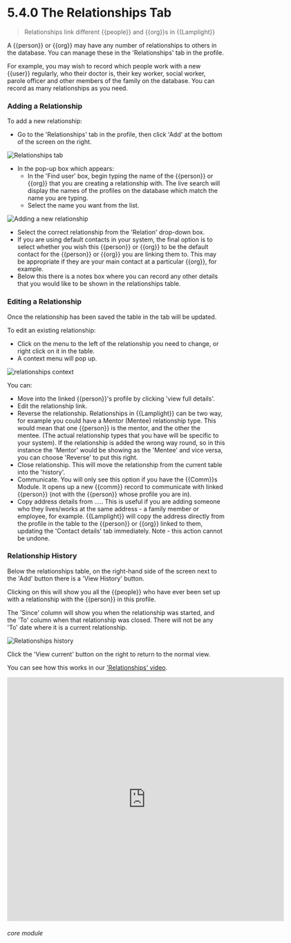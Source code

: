 # 5.4.0 <i class="fa fa-user"></i> The Relationships Tab

> Relationships link different {{people}} and {{org}}s in {{Lamplight}}



A {{person}} or {{org}} may have any number of relationships to others in the database. You can manage these in the 'Relationships' tab in the profile. 

For example, you may wish to record which people work with a new {{user}} regularly, who their doctor is, their key worker, social worker, parole officer and other members of the family on the database. You can record as many relationships as you need.

### Adding a Relationship

To add a new relationship:
- Go to the 'Relationships' tab in the profile, then click 'Add' at the bottom of the screen on the right.

![Relationships tab](5.4.0a.png) 

- In the pop-up box which appears:
  - In the 'Find user' box, begin typing the name of the {{person}} or {{org}} that you are creating a relationship with. The live search will display the names of the profiles on the database which match the name you are typing. 
  - Select the name you want from the list.

![Adding a new relationship](47b.png)

  - Select the correct relationship from the 'Relation' drop-down box.
  - If you are using default contacts in your system, the final option is to select whether you wish this {{person}} or {{org}} to be the default contact for the {{person}} or {{org}} you are linking them to. This may be appropriate if they are your main contact at a particular {{org}}, for example.
  - Below this there is a notes box where you can record any other details that you would like to be shown in the relationships table. 

### Editing a Relationship

Once the relationship has been saved the table in the tab will be updated. 

To edit an existing relationship:
- Click on the menu to the left of the relationship you need to change, or right click on it in the table.
- A context menu will pop up.

![relationships context](5.4.0b.png) 

You can:
  - Move into the linked {{person}}'s profile by clicking 'view full details'.
  - Edit the relationship link.
  - Reverse the relationship. Relationships in {{Lamplight}} can be two way, for example you could have a Mentor (Mentee) relationship type. This would mean that one {{person}} is the mentor, and the other the mentee. (The actual relationship types that you have will be specific to your system). If the relationship is added the wrong way round, so in this instance the 'Mentor' would be showing as the 'Mentee' and vice versa, you can choose 'Reverse' to put this right.
  - Close relationship. This will move the relationship from the current table into the 'history'. 
  - Communicate. You will only see this option if you have the {{Comm}}s Module. It opens up a new  {{comm}} record to communicate with linked {{person}} (not with the {{person}} whose profile you are in).
  - Copy address details from ..... This is useful if you are adding someone who they lives/works at the same address - a family member or employee, for example. {{Lamplight}} will copy the address directly from the profile in the table to the {{person}} or {{org}} linked to them, updating the 'Contact details' tab immediately. Note - this action cannot be undone. 
  

### Relationship History

Below the relationships table, on the right-hand side of the screen next to the 'Add' button there is a 'View History' button. 

Clicking on this will show you all the {{people}} who have ever been set up with a relationship with the {{person}} in this profile. 

The 'Since' column will show you when the relationship was started, and the 'To' column when that relationship was closed. There will not be any 'To' date where it is a current relationship.

![Relationships history](5.4.0c.png)

Click the 'View current' button on the right to return to the normal view.

You can see how this works in our ['Relationships' video](/help/index/p/51.2.4).

<iframe width="640" height="564" src="https://player.vimeo.com/video/279238968" frameborder="0" allowFullScreen mozallowfullscreen webkitAllowFullScreen></iframe>

 
###### core module


